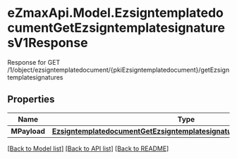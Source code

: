 # eZmaxApi.Model.EzsigntemplatedocumentGetEzsigntemplatesignaturesV1Response
Response for GET /1/object/ezsigntemplatedocument/{pkiEzsigntemplatedocument}/getEzsigntemplatesignatures

## Properties

Name | Type | Description | Notes
------------ | ------------- | ------------- | -------------
**MPayload** | [**EzsigntemplatedocumentGetEzsigntemplatesignaturesV1ResponseMPayload**](EzsigntemplatedocumentGetEzsigntemplatesignaturesV1ResponseMPayload.md) |  | 

[[Back to Model list]](../README.md#documentation-for-models) [[Back to API list]](../README.md#documentation-for-api-endpoints) [[Back to README]](../README.md)


